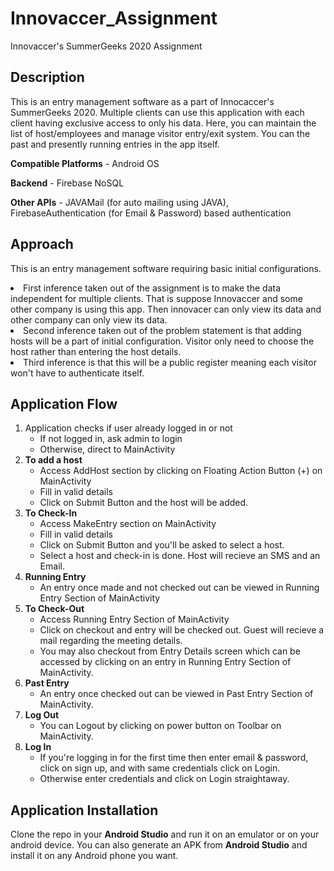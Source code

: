 # Innovaccer_Assignment
Innovaccer's SummerGeeks 2020 Assignment

## Description
This is an entry management software as a part of Innocaccer's SummerGeeks 2020. Multiple clients can use this application with each client having exclusive access to only his data.
Here, you can maintain the list of host/employees and manage visitor entry/exit system. You can the past and presently running entries in the app itself.

<b>Compatible Platforms</b> - Android OS

<b>Backend</b> - Firebase NoSQL

<b>Other APIs</b> - JAVAMail (for auto mailing using JAVA), FirebaseAuthentication (for Email & Password) based authentication 
## Approach
This is an entry management software requiring basic initial configurations. 
<li>First inference taken out of the assignment is to make the data independent for multiple clients. That is suppose Innovaccer and some other company is using this app. Then innovacer can only view its data and other company can only view its data.</li>
<li>Second inference taken out of the problem statement is that adding hosts will be a part of initial configuration. Visitor only need to choose the host rather than entering the host details.
<li>Third inference is that this will be a public register meaning each visitor won't have to authenticate itself.</li>

## Application Flow
<ol>
<li> Application checks if user already logged in or not 
<ul>
  <li> If not logged in, ask admin to login</li>
  <li> Otherwise, direct to MainActivity</li>
</ul>
</li>
<li> <b> To add a host</b>
<ul>
  <li>Access AddHost section by clicking on Floating Action Button (+) on MainActivity</li>
  <li>Fill in valid details</li>
  <li>Click on Submit Button and the host will be added.
</ul>
</li>
<li> <b> To Check-In</b>
<ul>
  <li>Access MakeEntry section on MainActivity</li>
  <li>Fill in valid details</li>
  <li>Click on Submit Button and you'll be asked to select a host.</li>
  <li>Select a host and check-in is done. Host will recieve an SMS and an Email.</li> 
</ul>
</li>
<li> <b> Running Entry</b>
<ul>
  <li>An entry once made and not checked out can be viewed in Running Entry Section of MainActivity</li>
</ul>
</li>
<li> <b> To Check-Out</b>
<ul>
  <li>Access Running Entry Section of MainActivity</li>
  <li>Click on checkout and entry will be checked out. Guest will recieve a mail regarding the meeting details.
  <li>You may also checkout from Entry Details screen which can be accessed by clicking on an entry in Running Entry Section of MainActivity.</li>
</ul>
</li>
<li> <b> Past Entry</b>
<ul>
  <li>An entry once checked out can be viewed in Past Entry Section of MainActivity.</li>
</ul>
</li>
<li> <b> Log Out</b>
<ul>
  <li>You can Logout by clicking on power button on Toolbar on MainActivity.</li>
</ul>
</li>
<li> <b> Log In</b>
<ul>
  <li>If you're logging in for the first time then enter email & password, click on sign up, and with same credentials click on Login.</li>
  <li>Otherwise enter credentials and click on Login straightaway.</li>
</ul>
</li>
</ol>

## Application Installation
Clone the repo in your <b>Android Studio</b> and run it on an emulator or on your android device. You can also generate an APK from <b>Android Studio</b> and install it on any Android phone you want.
